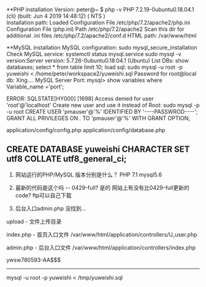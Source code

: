 **PHP installation
Version:
    peter@~ $ php -v
    PHP 7.2.19-0ubuntu0.18.04.1 (cli) (built: Jun  4 2019 14:48:12) ( NTS )  
Installation path:
    Loaded Configuration File	/etc/php/7.2/apache2/php.ini
    Configuration File (php.ini) Path	/etc/php/7.2/apache2
    Scan this dir for additional .ini files	/etc/php/7.2/apache2/conf.d
HTML path:  /var/www/html


**MySQL installation
MySQL configuration:
    sudo mysql_secure_installation
    Check MySQL service:  systemctl status mysql.service
sudo mysql -v
    version:Server version: 5.7.26-0ubuntu0.18.04.1 (Ubuntu)
List DBs:
    show databases;
    select * from table limit 10;
load sql:
    sudo mysql -u root -p yuweishi < /home/peter/workspace2/yuweishi.sql
    Password for root@local db: Xing....
MySQL Server Port:
    mysql> show variables where Variable_name ='port';

ERROR: SQLSTATE[HY000] [1698] Access denied for user 'root'@'localhost'
Create new user and use it instead of Root:
    sudo mysql -p -u root
    CREATE USER 'pmauser'@'%' IDENTIFIED BY '----PASSWROD----';
    GRANT ALL PRIVILEGES ON *.* TO 'pmauser'@'%' WITH GRANT OPTION;


application/config/config.php
application/config/database.php

CREATE DATABASE yuweishi CHARACTER SET utf8 COLLATE utf8_general_ci;
-----------------------------------------------------------------------------

1. 网站运行的PHP/MySQL 版本分别是什么？
PHP 7.1     mysql5.6

2. 最新的代码是这个吗 -- 0429-full?
 是的
网站上有没有比0429-full更新的code?
 ftp可以自己下载


3. 后台入口admin.php 没找到...

upload		- 文件上传目录

index.php	- 首页入口文件
/var/www/html/application/controllers/U_user.php

admin.php	- 后台入口文件
/var/www/html/application/controllers/index.php


ywsw780593-AA$$$

-----------------------------------------------------------------------------
mysql -u root -p yuweishi < /tmp/yuweishi.sql

